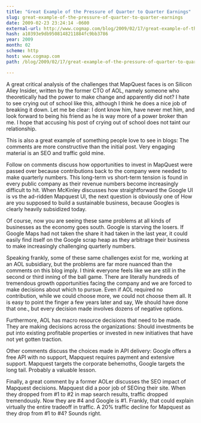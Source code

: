 ```yaml
---
title: "Great Example of the Pressure of Quarter to Quarter Earnings"
slug: great-example-of-the-pressure-of-quarter-to-quarter-earnings
date: 2009-02-23 23:24:14 -0600
external-url: http://www.cogmap.com/blog/2009/02/17/great-example-of-the-pressure-of-quarter-to-quarter-earnings/
hash: a10393e9db9508148211884fc9bb3786
year: 2009
month: 02
scheme: http
host: www.cogmap.com
path: /blog/2009/02/17/great-example-of-the-pressure-of-quarter-to-quarter-earnings/

---
```


A great critical analysis of the challenges that MapQuest faces is on Silicon Alley Insider, written by the former CTO of AOL, namely someone who theoretically had the power to make change and apparently did not? I hate to see crying out of school like this, although I think he does a nice job of breaking it down. Let me be clear: I dont know him, have never met him, and look forward to being his friend as he is way more of a power broker than me. I hope that accusing his post of crying out of school does not taint our relationship.

This is also a great example of something people love to see in blogs: The comments are more constructive than the initial post. Very engaging material is an SEO and traffic gold mine.

Follow on comments discuss how opportunities to invest in MapQuest were passed over because contributions back to the company were needed to make quarterly numbers. This long-term vs short-term tension is found in every public company as their revenue numbers become increasingly difficult to hit. When McKinley discusses how straightforward the Google UI is vs the ad-ridden Mapquest UI, the next question is obviously one of How are you supposed to build a sustainable business, because Googles is clearly heavily subsidized today.

Of course, now you are seeing these same problems at all kinds of businesses as the economy goes south. Google is starving the losers. If Google Maps had not taken the share it had taken in the last year, it could easily find itself on the Google scrap heap as they arbitrage their business to make increasingly challenging quarterly numbers.

Speaking frankly, some of these same challenges exist for me, working at an AOL subsidiary, but the problems are far more nuanced than the comments on this blog imply. I think everyone feels like we are still in the second or third inning of the ball game. There are literally hundreds of tremendous growth opportunities facing the company and we are forced to make decisions about which to pursue. Even if AOL required no contribution, while we could choose more, we could not choose them all. It is easy to point the finger a few years later and say, We should have done that one., but every decision made involves dozens of negative options.

Furthermore, AOL has macro resource decisions that need to be made. They are making decisions across the organizations: Should investments be put into existing profitable properties or invested in new initiatives that have not yet gotten traction.

Other comments discuss the choices made in API delivery: Google offers a free API with no support, Mapquest requires payment and extensive support. Mapquest targets the corporate behemoths, Google targets the long tail. Probably a valuable lesson.

Finally, a great comment by a former AOLer discusses the SEO impact of Mapquest decisions. Mapquest did a poor job of SEOing their site. When they dropped from #1 to #2 in map search results, traffic dropped tremendously. Now they are #4 and Google is #1. Frankly, that could explain virtually the entire tradeoff in traffic. A 20% traffic decline for Mapquest as they drop from #1 to #4? Sounds right.
